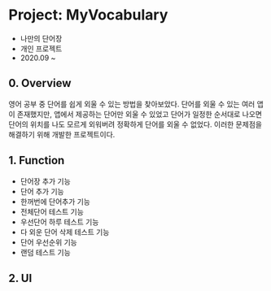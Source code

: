 # Project: MyVocabulary
* 나만의 단어장
* 개인 프로젝트
* 2020.09 ~

## 0. Overview
영어 공부 중 단어를 쉽게 외울 수 있는 방법을 찾아보았다.
단어를 외울 수 있는 여러 앱이 존재했지만, 앱에서 제공하는 단어만 외울 수 있었고
단어가 일정한 순서대로 나오면 단어의 위치를 나도 모르게 외워버려 정확하게 단어를 외울 수 없었다.
이러한 문제점을 해결하기 위해 개발한 프로젝트이다.

## 1. Function
* 단어장 추가 기능
* 단어 추가 기능
* 한꺼번에 단어추가 기능
* 전체단어 테스트 기능
* 우선단어 하루 테스트 기능
* 다 외운 단어 삭제 테스트 기능
* 단어 우선순위 기능
* 랜덤 테스트 기능

## 2. UI

